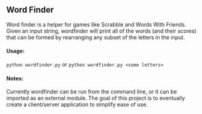 ## Word Finder

Word finder is a helper for games like Scrabble and Words With Friends. Given an input string, wordfinder will print all of the words (and their scores) that can be formed by rearranging any subset of the letters in the input.

#### Usage:
```python wordfinder.py``` or ```python wordfinder.py <some letters>```

#### Notes:
Currently wordfinder can be run from the command line, or it can be imported as an external module. The goal of this project is to eventually create a client/server application to simplify ease of use.
